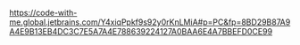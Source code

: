 https://code-with-me.global.jetbrains.com/Y4xiqPpkf9s92y0rKnLMiA#p=PC&fp=8BD29B87A9A4E9B13EB4DC3C7E5A7A4E788639224127A0BAA6E4A7BBEFD0CE99
